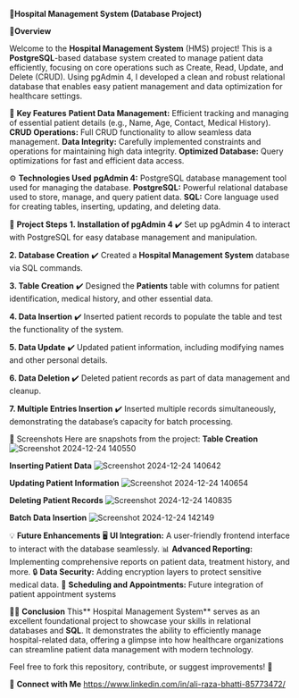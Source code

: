 🏥**Hospital Management System (Database Project)**

🌟**Overview**

Welcome to the **Hospital Management System** (HMS) project! This is a **PostgreSQL**-based database system created to manage patient data efficiently, focusing on core operations such as Create, Read, Update, and Delete (CRUD). Using pgAdmin 4, I developed a clean and robust relational database that enables easy patient management and data optimization for healthcare settings.

🔧 **Key Features**
**Patient Data Management:** 
Efficient tracking and managing of essential patient details (e.g., Name, Age, Contact, Medical History).
**CRUD Operations:** Full CRUD functionality to allow seamless data management.
**Data Integrity:** Carefully implemented constraints and operations for maintaining high data integrity.
**Optimized Database:** Query optimizations for fast and efficient data access.

⚙️ **Technologies Used**
**pgAdmin 4:** PostgreSQL database management tool used for managing the database.
**PostgreSQL:** Powerful relational database used to store, manage, and query patient data.
**SQL:** Core language used for creating tables, inserting, updating, and deleting data.

📝 **Project Steps**
**1. Installation of pgAdmin 4**
✔️ Set up pgAdmin 4 to interact with PostgreSQL for easy database management and manipulation.

**2. Database Creation**
✔️ Created a **Hospital Management System** database via SQL commands.

**3. Table Creation**
✔️ Designed the **Patients** table with columns for patient identification, medical history, and other essential data.

**4. Data Insertion**
✔️ Inserted patient records to populate the table and test the functionality of the system.

**5. Data Update**
✔️ Updated patient information, including modifying names and other personal details.

**6. Data Deletion**
✔️ Deleted patient records as part of data management and cleanup.

**7. Multiple Entries Insertion**
✔️ Inserted multiple records simultaneously, demonstrating the database’s capacity for batch processing.

📸 Screenshots
Here are snapshots from the project:
**Table Creation**
![Screenshot 2024-12-24 140550](https://github.com/user-attachments/assets/ba4b1c63-5595-45da-8acf-46b9cdad4404)

**Inserting Patient Data**
![Screenshot 2024-12-24 140642](https://github.com/user-attachments/assets/31369a19-befa-422b-98ae-99a3052f929d)

**Updating Patient Information**
![Screenshot 2024-12-24 140654](https://github.com/user-attachments/assets/8889f5a0-a51e-44c0-831e-508c932025cd)

**Deleting Patient Records**
![Screenshot 2024-12-24 140835](https://github.com/user-attachments/assets/d47f7fce-eaa6-4048-8692-7e4c40de2dd0)

**Batch Data Insertion**
![Screenshot 2024-12-24 142149](https://github.com/user-attachments/assets/9fcbc0ab-9574-4396-b2fc-de80989cc659)

💡 **Future Enhancements**
🖥️ **UI Integration:** A user-friendly frontend interface to interact with the database seamlessly.
📊 **Advanced Reporting:** Implementing comprehensive reports on patient data, treatment history, and more.
🔒 **Data Security:** Adding encryption layers to protect sensitive medical data.
📅 **Scheduling and Appointments:** Future integration of patient appointment systems

👨‍💻 **Conclusion**
This** Hospital Management System** serves as an excellent foundational project to showcase your skills in relational databases and **SQL**. It demonstrates the ability to efficiently manage hospital-related data, offering a glimpse into how healthcare organizations can streamline patient data management with modern technology.

Feel free to fork this repository, contribute, or suggest improvements! 🚀

🚀 **Connect with Me**
https://www.linkedin.com/in/ali-raza-bhatti-85773472/

